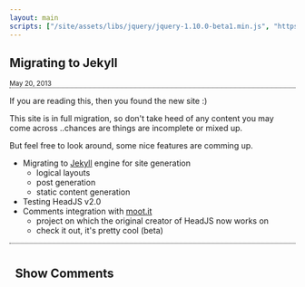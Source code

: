 ```yaml
---
layout: main
scripts: ["/site/assets/libs/jquery/jquery-1.10.0-beta1.min.js", "https://cdn.moot.it/latest/moot.min.js", "/site/assets/js/comments.js"]
---
```


<div class="group" style="border-bottom: 1px dotted black">
    <h2 class="float-l">Migrating to Jekyll</h2>
    <small class="float-r">May 20, 2013</small>
</div>

If you are reading this, then you found the new site :)

This site is in full migration, so don't take heed of any content you may come across
..chances are things are incomplete or mixed up.

But feel free to look around, some nice features are comming up.

* Migrating to [Jekyll](http://jekyllrb.com) engine for site generation
  - logical layouts
  - post generation
  - static content generation
* Testing HeadJS v2.0
* Comments integration with [moot.it](http://moot.it)
  * project on which the original creator of HeadJS now works on
  * check it out, it's pretty cool (beta)




<div style="border-top: 1px dotted black; padding: 10px;">                        
    <div style="width:100%;">                        
        <div onclick="blog.loadComments(this, 'posts/2013/may', 'Leave a comment')" style="cursor: pointer;">
            <h2>Show Comments</h2>
        </div>
    </div>
</div>
<div id="moot"></div>